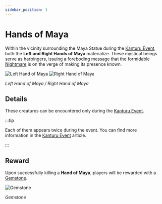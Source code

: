 ```yaml
---
sidebar_position: 1
---
```


# Hands of Maya

Within the vicinity surrounding the Maya Statue during the [Kanturu Event](/events/kanturu), both the **Left and Right Hands of Maya** materialize. These mystical beings serve as harbingers, issuing a foreboding message that the formidable [Nightmare](/special-monsters/bosses/nightmare) is on the verge of making its presence known.

![Left Hand of Maya](/img/monsters/special/others/maya-left.jpg)
![Right Hand of Maya](/img/monsters/special/others/maya-right.jpg)

_Left Hand of Maya / Right Hand of Maya_

## Details

These creatures can be encountered only during the [Kanturu Event](/events/kanturu).

:::tip

Each of them appears twice during the event. You can find more information in the [Kanturu Event](/events/kanturu) article.

:::

## Reward

Upon successfully killing a **Hand of Maya**, players will be rewarded with a [Gemstone](/items/jewels/regular-jewels/gemstone).

![Gemstone](/img/items/jewels/gemstone.png)

_Gemstone_
